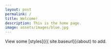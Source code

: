 ```yaml
---
layout: post
permalink: /
title: Welcome!
description: This is the home page.
image: assets/images/blue.jpg
---
```

View some [styles]({{ site.baseurl}}/about) to add.
